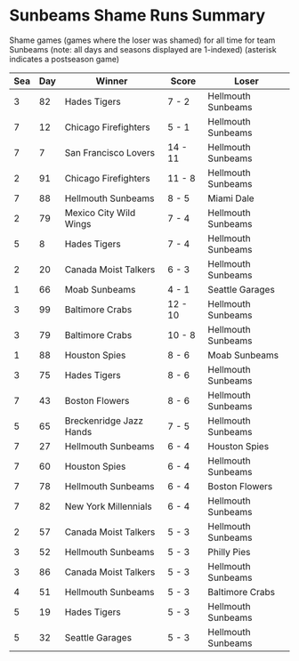 # Sunbeams Shame Runs Summary



Shame games (games where the loser was shamed) for all time for team Sunbeams (note: all days and seasons displayed are 1-indexed) (asterisk indicates a postseason game)


| Sea | Day | Winner | Score | Loser | 
| ------ |------ |------ |------ |------ |
| 3 | 82 | Hades Tigers | 7 - 2 | Hellmouth Sunbeams | 
| 7 | 12 | Chicago Firefighters | 5 - 1 | Hellmouth Sunbeams | 
| 7 | 7 | San Francisco Lovers | 14 - 11 | Hellmouth Sunbeams | 
| 2 | 91 | Chicago Firefighters | 11 - 8 | Hellmouth Sunbeams | 
| 7 | 88 | Hellmouth Sunbeams | 8 - 5 | Miami Dale | 
| 2 | 79 | Mexico City Wild Wings | 7 - 4 | Hellmouth Sunbeams | 
| 5 | 8 | Hades Tigers | 7 - 4 | Hellmouth Sunbeams | 
| 2 | 20 | Canada Moist Talkers | 6 - 3 | Hellmouth Sunbeams | 
| 1 | 66 | Moab Sunbeams | 4 - 1 | Seattle Garages | 
| 3 | 99 | Baltimore Crabs | 12 - 10 | Hellmouth Sunbeams | 
| 3 | 79 | Baltimore Crabs | 10 - 8 | Hellmouth Sunbeams | 
| 1 | 88 | Houston Spies | 8 - 6 | Moab Sunbeams | 
| 3 | 75 | Hades Tigers | 8 - 6 | Hellmouth Sunbeams | 
| 7 | 43 | Boston Flowers | 8 - 6 | Hellmouth Sunbeams | 
| 5 | 65 | Breckenridge Jazz Hands | 7 - 5 | Hellmouth Sunbeams | 
| 7 | 27 | Hellmouth Sunbeams | 6 - 4 | Houston Spies | 
| 7 | 60 | Houston Spies | 6 - 4 | Hellmouth Sunbeams | 
| 7 | 78 | Hellmouth Sunbeams | 6 - 4 | Boston Flowers | 
| 7 | 82 | New York Millennials | 6 - 4 | Hellmouth Sunbeams | 
| 2 | 57 | Canada Moist Talkers | 5 - 3 | Hellmouth Sunbeams | 
| 3 | 52 | Hellmouth Sunbeams | 5 - 3 | Philly Pies | 
| 3 | 86 | Canada Moist Talkers | 5 - 3 | Hellmouth Sunbeams | 
| 4 | 51 | Hellmouth Sunbeams | 5 - 3 | Baltimore Crabs | 
| 5 | 19 | Hades Tigers | 5 - 3 | Hellmouth Sunbeams | 
| 5 | 32 | Seattle Garages | 5 - 3 | Hellmouth Sunbeams | 


